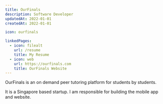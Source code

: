 ```yaml
---
title: OurFinals
description: Software Developer
updatedAt: 2022-01-01
createdAt: 2022-01-01

icon: ourfinals

linkedPages:
  - icon: filealt
    url: /resume
    title: My Resume
  - icon: web
    url: https://ourfinals.com
    title: OurFinals Website
---
```


OurFinals is an on demand peer tutoring platform for students by students.

It is a Singapore based startup. I am responsible for building the mobile app and website.
